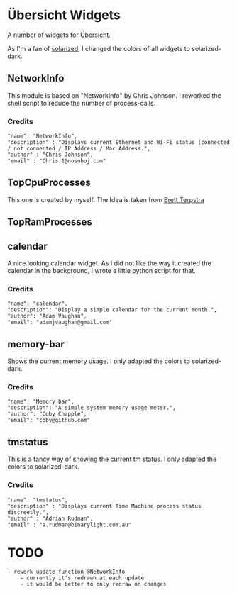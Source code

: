 # Übersicht Widgets

A number of widgets for [Übersicht](http://tracesof.net/uebersicht/).

As I'm a fan of [solarized](), I changed the colors of all widgets to solarized-dark.

## NetworkInfo

This module is based on "NetworkInfo" by Chris Johnson. I reworked the shell script to reduce the number of process-calls.
### Credits
    "name": "NetworkInfo",
    "description" : "Displays current Ethernet and Wi-Fi status (connected / not connected / IP Address / Mac Address.",
    "author" : "Chris Johnson",
    "email" : "Chris.1@nosnhoj.com"

## TopCpuProcesses

This one is created by myself. The Idea is taken from [Brett Terpstra]()

## TopRamProcesses

## calendar

A nice looking calendar widget. As I did not like the way it created the calendar in the background, I wrote a little python script for that.

### Credits
    "name": "calendar",
    "description": "Display a simple calendar for the current month.",
    "author": "Adam Vaughan",
    "email": "adamjvaughan@gmail.com"

## memory-bar

Shows the current memory usage. I only adapted the colors to solarized-dark.

### Credits
    "name": "Memory bar",
    "description": "A simple system memory usage meter.",
    "author": "Coby Chapple",
    "email": "coby@github.com"

## tmstatus

This is a fancy way of showing the current tm status. I only adapted the colors to solarized-dark.

### Credits
    "name": "tmstatus",
    "description" : "Displays current Time Machine process status discreetly.",
    "author" : "Adrian Rudman",
    "email" : "a.rudman@binarylight.com.au"

# TODO

	- rework update function @NetworkInfo
		- currently it's redrawn at each update
		- it would be better to only redraw on changes
